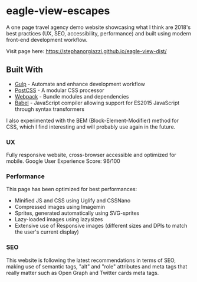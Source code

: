# eagle-view-escapes

A one page travel agency demo website showcasing what I think are 2018's best practices (UX, SEO, accessibility, performance) and built using modern front-end development workflow.

Visit page here: https://stephanorgiazzi.github.io/eagle-view-dist/

## Built With

* [Gulp](https://gulpjs.com/) - Automate and enhance development workflow
* [PostCSS](http://postcss.org/) - A modular CSS processor
* [Webpack](https://webpack.js.org/) - Bundle modules and dependencies
* [Babel](babeljs.io/) - JavaScript compiler allowing support for ES2015 JavaScript through syntax transformers

I also experimented with the BEM (Block-Element-Modifier) method for CSS, which I find interesting and will probably use again in the future.

### UX

Fully responsive website, cross-browser accessible and optimized for mobile.
Google User Experience Score: 96/100

### Performance

This page has been optimized for best performances:
  - Minified JS and CSS using Uglify and CSSNano
  - Compressed images using Imagemin
  - Sprites, generated automatically using SVG-sprites
  - Lazy-loaded images using lazysizes
  - Extensive use of Responsive images (different sizes and DPIs to match the user's current display)

### SEO

This website is following the latest recommendations in terms of SEO, making use of semantic tags, "alt" and "role" attributes and meta tags that really matter such as Open Graph and Twitter cards meta tags.
